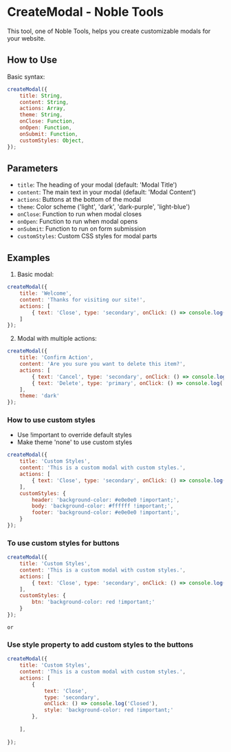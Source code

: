 # CreateModal - Noble Tools

This tool, one of Noble Tools, helps you create customizable modals for your website.

## How to Use

Basic syntax:

```javascript
createModal({
    title: String,
    content: String,
    actions: Array,
    theme: String,
    onClose: Function,
    onOpen: Function,
    onSubmit: Function,
    customStyles: Object,
});
```


## Parameters

- `title`: The heading of your modal (default: 'Modal Title')
- `content`: The main text in your modal (default: 'Modal Content')
- `actions`: Buttons at the bottom of the modal
- `theme`: Color scheme ('light', 'dark', 'dark-purple', 'light-blue')
- `onClose`: Function to run when modal closes
- `onOpen`: Function to run when modal opens
- `onSubmit`: Function to run on form submission
- `customStyles`: Custom CSS styles for modal parts

## Examples

1. Basic modal:

```javascript
createModal({
    title: 'Welcome',
    content: 'Thanks for visiting our site!',
    actions: [
        { text: 'Close', type: 'secondary', onClick: () => console.log('Closed') }
    ]
});
```


2. Modal with multiple actions:

```javascript
createModal({
    title: 'Confirm Action',
    content: 'Are you sure you want to delete this item?',
    actions: [
        { text: 'Cancel', type: 'secondary', onClick: () => console.log('Cancelled') },
        { text: 'Delete', type: 'primary', onClick: () => console.log('Deleted') }
    ],
    theme: 'dark'
});
```

### How to use custom styles
- Use !important to override default styles
- Make theme 'none' to use custom styles

```javascript
createModal({
    title: 'Custom Styles',
    content: 'This is a custom modal with custom styles.',
    actions: [
        { text: 'Close', type: 'secondary', onClick: () => console.log('Closed') }
    ],  
    customStyles: {
        header: 'background-color: #e0e0e0 !important;',
        body: 'background-color: #ffffff !important;',
        footer: 'background-color: #e0e0e0 !important;',
    }
});
```

### To use custom styles for buttons

```javascript
createModal({
    title: 'Custom Styles',
    content: 'This is a custom modal with custom styles.',
    actions: [
        { text: 'Close', type: 'secondary', onClick: () => console.log('Closed') }
    ],    
    customStyles: {
        btn: 'background-color: red !important;'
    }
});
```
    or

### Use style property to add custom styles to the buttons

```javascript
createModal({
    title: 'Custom Styles',
    content: 'This is a custom modal with custom styles.',
    actions: [
        { 
            text: 'Close', 
            type: 'secondary', 
            onClick: () => console.log('Closed'),
            style: 'background-color: red !important;'
        },
        
    ],    
    
});


